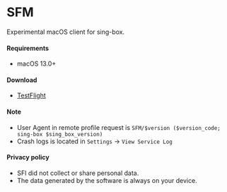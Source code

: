 # SFM

Experimental macOS client for sing-box.

#### Requirements

* macOS 13.0+

#### Download

* [TestFlight](https://testflight.apple.com/join/AcqO44FH)

#### Note

* User Agent in remote profile request is `SFM/$version ($version_code; sing-box $sing_box_version)`
* Crash logs is located in `Settings` -> `View Service Log`

#### Privacy policy

* SFI did not collect or share personal data.
* The data generated by the software is always on your device.
